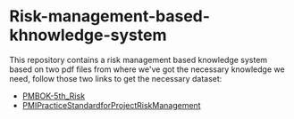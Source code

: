 # Risk-management-based-khnowledge-system
This repository contains a risk management based knowledge system based on two pdf files from where we've got the necessary knowledge we need, follow those two links to get the necessary dataset:<br/>
* [PMBOK-5th_Risk](./PMBOK-5th_Risk%20(3).pdf) 
* [PMIPracticeStandardforProjectRiskManagement](./PMIPracticeStandardforProjectRiskManagement.pdf)
